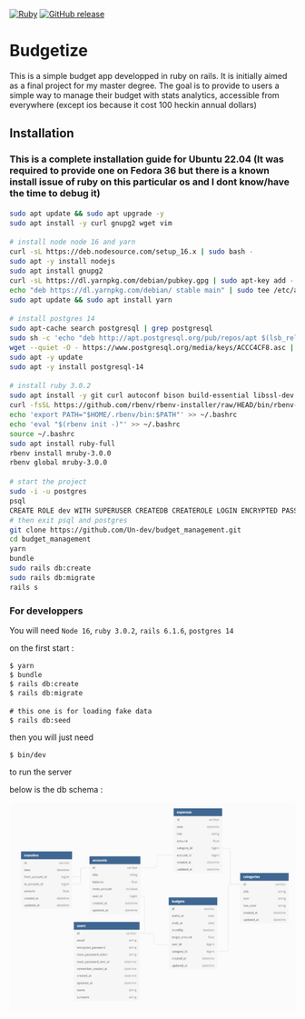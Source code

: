[![Ruby](https://badgen.net/badge/icon/ruby?icon=ruby&label)](https://https://ruby-lang.org/)
[![GitHub release](https://img.shields.io/github/v/release/Un-dev/budget_management.svg)](https://github.com/Un-dev/budget_management/releases/)

# Budgetize

This is a simple budget app developped in ruby on rails. It is initially aimed as a final project for my master degree. The goal is to provide to users a simple way to manage their budget with stats analytics, accessible from everywhere (except ios because it cost 100 heckin annual dollars)

## Installation

### This is a complete installation guide for Ubuntu 22.04 (It was required to provide one on Fedora 36 but there is a known install issue of ruby on this particular os and I dont know/have the  time to debug it)

```bash
sudo apt update && sudo apt upgrade -y
sudo apt install -y curl gnupg2 wget vim 

# install node node 16 and yarn
curl -sL https://deb.nodesource.com/setup_16.x | sudo bash -
sudo apt -y install nodejs
sudo apt install gnupg2
curl -sL https://dl.yarnpkg.com/debian/pubkey.gpg | sudo apt-key add -
echo "deb https://dl.yarnpkg.com/debian/ stable main" | sudo tee /etc/apt/sources.list.d/yarn.list
sudo apt update && sudo apt install yarn

# install postgres 14
sudo apt-cache search postgresql | grep postgresql
sudo sh -c 'echo "deb http://apt.postgresql.org/pub/repos/apt $(lsb_release -cs)-pgdg main" > /etc/apt/sources.list.d/pgdg.list'
wget --quiet -O - https://www.postgresql.org/media/keys/ACCC4CF8.asc | sudo apt-key add -
sudo apt -y update
sudo apt -y install postgresql-14

# install ruby 3.0.2
sudo apt install -y git curl autoconf bison build-essential libssl-dev libyaml-dev libreadline6-dev zlib1g-dev libncurses5-dev libffi-dev libgdbm6 libgdbm-dev libdb-dev
curl -fsSL https://github.com/rbenv/rbenv-installer/raw/HEAD/bin/rbenv-installer | bash
echo 'export PATH="$HOME/.rbenv/bin:$PATH"' >> ~/.bashrc
echo 'eval "$(rbenv init -)"' >> ~/.bashrc
source ~/.bashrc
sudo apt install ruby-full
rbenv install mruby-3.0.0
rbenv global mruby-3.0.0

# start the project
sudo -i -u postgres
psql
CREATE ROLE dev WITH SUPERUSER CREATEDB CREATEROLE LOGIN ENCRYPTED PASSWORD 'p4ssw0rd';
# then exit psql and postgres
git clone https://github.com/Un-dev/budget_management.git
cd budget_management
yarn
bundle
sudo rails db:create
sudo rails db:migrate
rails s
```

### For developpers

You will need `Node 16`, `ruby 3.0.2`, `rails 6.1.6`, `postgres 14`

on the first start :

```
$ yarn
$ bundle
$ rails db:create
$ rails db:migrate

# this one is for loading fake data
$ rails db:seed
```

then you will just need

```
$ bin/dev
```

to run the server

below is the db schema :

![alt text](https://github.com/Un-dev/budget_management/blob/main/db_schema.png)
